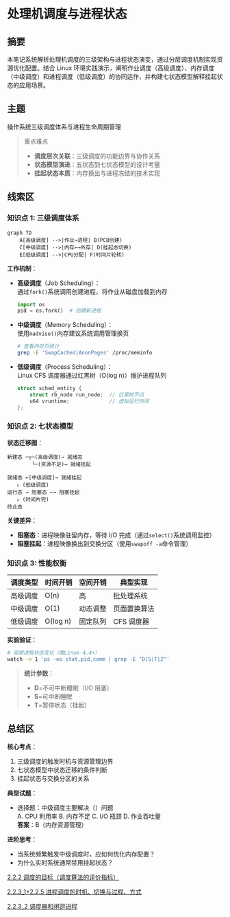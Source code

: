 # 处理机调度与进程状态

## 摘要

本笔记系统解析处理机调度的三级架构与进程状态演变，通过分层调度机制实现资源优化配置。结合 Linux 环境实践演示，阐明作业调度（高级调度）、内存调度（中级调度）和进程调度（低级调度）的协同运作，并构建七状态模型解释挂起状态的应用场景。

## 主题

操作系统三级调度体系与进程生命周期管理

> 重点难点
>
> - **调度层次关联**：三级调度的功能边界与协作关系
> - **状态模型演进**：五状态到七状态模型的设计考量
> - **挂起状态本质**：内存换出与进程冻结的技术实现

## 线索区

### 知识点 1: 三级调度体系

```mermaid
graph TD
    A[高级调度] -->|作业→进程| B(PCB创建)
    C[中级调度] -->|内存←→外存| D(挂起态切换)
    E[低级调度] -->|CPU分配| F(时间片轮转)
```

**工作机制**：

- **高级调度**（Job Scheduling）：  
  通过`fork()`系统调用创建进程，将作业从磁盘加载到内存

  ```python
  import os
  pid = os.fork()  # 创建新进程
  ```

- **中级调度**（Memory Scheduling）：  
  使用`madvise()`内存建议系统调用管理换页

  ```bash
  # 查看内存页统计
  grep -E 'SwapCached|AnonPages' /proc/meminfo
  ```

- **低级调度**（Process Scheduling）：  
  Linux CFS 调度器通过红黑树（O(log n)）维护进程队列

  ```c
  struct sched_entity {
      struct rb_node run_node;  // 红黑树节点
      u64 vruntime;             // 虚拟运行时间
  };
  ```

### 知识点 2: 七状态模型

**状态迁移图**：

```text
新建态 ─┬─(高级调度)→ 就绪态
        └─(资源不足)→ 就绪挂起

就绪态 ←[中级调度]→ 就绪挂起
   ↓ (低级调度)
运行态 → 阻塞态 ←→ 阻塞挂起
   ↓ (时间片完)
终止态
```

**关键差异**：

- **阻塞态**：进程映像驻留内存，等待 I/O 完成（通过`select()`系统调用监控）
- **阻塞挂起**：进程映像换出到交换分区（使用`swapoff -a`命令管理）

### 知识点 3: 性能权衡

| 调度类型 | 时间开销 | 空间开销 | 典型实现     |
| -------- | -------- | -------- | ------------ |
| 高级调度 | O(n)     | 高       | 批处理系统   |
| 中级调度 | O(1)     | 动态调整 | 页面置换算法 |
| 低级调度 | O(log n) | 固定队列 | CFS 调度器   |

**实验验证**：

```bash
# 观察进程状态变化（需Linux 4.4+）
watch -n 1 'ps -eo stat,pid,comm | grep -E "D|S|T|Z"'
```

> **统计参数**：
>
> - **D**=不可中断睡眠（I/O 阻塞）
> - **S**=可中断睡眠
> - **T**=暂停状态（挂起）

## 总结区

**核心考点**：

1. 三级调度的触发时机与资源管理边界
2. 七状态模型中状态迁移的条件判断
3. 挂起状态与交换分区的关系

**典型试题**：

- 选择题：中级调度主要解决（）问题  
  A. CPU 利用率 B. 内存不足 C. I/O 瓶颈 D. 作业吞吐量  
  **答案**：B（内存资源管理）

**进阶思考**：

- 当系统频繁触发中级调度时，应如何优化内存配置？
- 为什么实时系统通常禁用挂起状态？


[2.2.2 调度的目标（调度算法的评价指标）](2.2.2%20调度的目标（调度算法的评价指标）.md)

[2.2.3_1+2.2.5 进程调度的时机、切换与过程、方式](2.2.3_1+2.2.5%20进程调度的时机、切换与过程、方式.md)

[2.2.3_2 调度器和闲逛进程](2.2.3_2%20调度器和闲逛进程.md)
